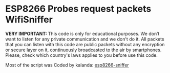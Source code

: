 <h1>ESP8266 Probes request packets WifiSniffer</h1>


<b>VERY IMPORTANT: </b>This code is only for educational purposes. We don’t want to listen for any private communication and we don't do it. All packets that you can listen with this code are public packets without any encryption or secure layer on it, continuously broadcasted to the air by smartphones. Please, check which country's laws applies to you before use this code.

Most of the script was Coded by kalanda: <a target="_blank" href="https://github.com/kalanda/esp8266-sniffer">esp8266-sniffer</a>
